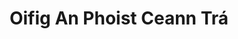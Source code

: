 ---
title: "Oifig An Phoist Ceann Trá"
url: /ventry/oifig-an-phoist-ceann-tra/
shop: convenience
---